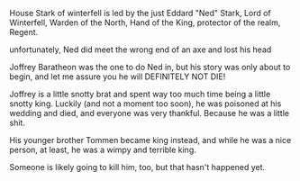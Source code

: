 House Stark of winterfell is led by the just Eddard "Ned" Stark, Lord of Winterfell, Warden of the North, Hand of the King, protector of the realm, Regent.

unfortunately, Ned did meet the wrong end of an axe and lost his head

Joffrey Baratheon was the one to do Ned in, but his story was only about to begin,
 and let me assure you he will DEFINITELY NOT DIE!

Joffrey is a little snotty brat and spent way too much time being a little snotty
king. Luckily (and not a moment too soon), he was poisoned at his wedding and
died, and everyone was very thankful. Because he was a little shit.

His younger brother Tommen became king instead, and while he was a nice person, at least,
he was a wimpy and terrible king.

Someone is likely going to kill him, too, but that hasn't happened yet.
